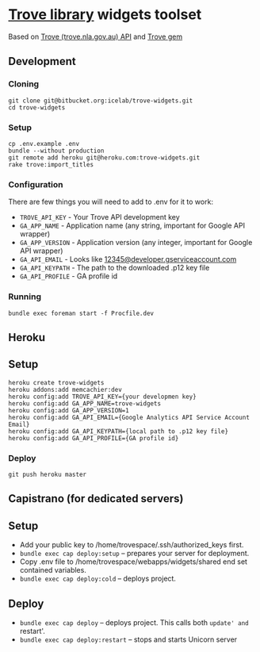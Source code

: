 # [Trove library](http://trove.nla.gov.au/) widgets toolset

Based on [Trove (trove.nla.gov.au) API](http://help.nla.gov.au/trove/building-with-trove/api-technical-guide) and [Trove gem](https://github.com/icelab/trove)

## Development

### Cloning

    git clone git@bitbucket.org:icelab/trove-widgets.git
    cd trove-widgets

### Setup

    cp .env.example .env
    bundle --without production
    git remote add heroku git@heroku.com:trove-widgets.git
    rake trove:import_titles

### Configuration

There are few things you will need to add to .env for it to work:

* `TROVE_API_KEY` - Your Trove API development key
* `GA_APP_NAME` - Application name (any string, important for Google API wrapper)
* `GA_APP_VERSION` - Application version (any integer, important for Google API wrapper)
* `GA_API_EMAIL` - Looks like 12345@developer.gserviceaccount.com
* `GA_API_KEYPATH` - The path to the downloaded .p12 key file
* `GA_API_PROFILE` - GA profile id

### Running

    bundle exec foreman start -f Procfile.dev

## Heroku

## Setup

    heroku create trove-widgets
    heroku addons:add memcachier:dev
    heroku config:add TROVE_API_KEY={your developmen key}
    heroku config:add GA_APP_NAME=trove-widgets
    heroku config:add GA_APP_VERSION=1
    heroku config:add GA_API_EMAIL={Google Analytics API Service Account Email}
    heroku config:add GA_API_KEYPATH={local path to .p12 key file}
    heroku config:add GA_API_PROFILE={GA profile id}

### Deploy

    git push heroku master

## Capistrano (for dedicated servers)

## Setup

* Add your public key to /home/trovespace/.ssh/authorized_keys first.
* `bundle exec cap deploy:setup` – prepares your server for deployment.
* Copy .env file to /home/trovespace/webapps/widgets/shared end set contained variables.
* `bundle exec cap deploy:cold` – deploys project.

## Deploy

* `bundle exec cap deploy` – deploys project. This calls both `update' and `restart'.
* `bundle exec cap deploy:restart` – stops and starts Unicorn server

